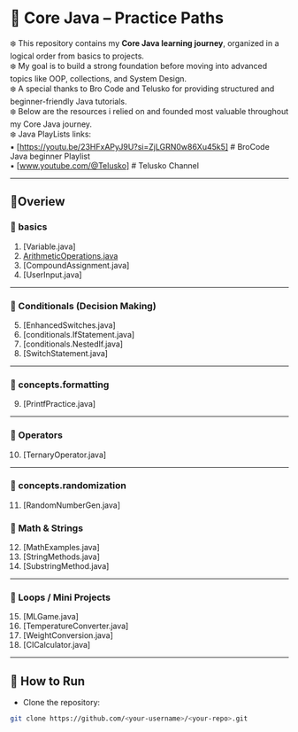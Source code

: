 # 🌿 Core Java – Practice Paths

❄️ This repository contains my **Core Java learning journey**, organized in a logical order from basics to projects.
<br>❄️ My goal is to build a strong foundation before moving into advanced topics like OOP, collections, and System Design.
<br>❄️  A special thanks to Bro Code and Telusko for providing structured and beginner-friendly Java tutorials.
<br>❄️ Below are the resources i relied on and founded most valuable throughout my Core Java journey. 
<br>❄️ Java PlayLists links: 
<br>▪️ [https://youtu.be/23HFxAPyJ9U?si=ZjLGRN0w86Xu45k5] # BroCode Java beginner Playlist
<br>▪️ [www.youtube.com/@Telusko] # Telusko Channel


---

## 🧋Overiew

### 🍁 basics
1. [Variable.java]
2. [ArithmeticOperations.java](src/concepts/basics/ArithmeticOperations.java)
3. [CompoundAssignment.java]
4. [UserInput.java]

---

### 🍁 Conditionals (Decision Making)
5. [EnhancedSwitches.java]
6. [conditionals.IfStatement.java]
7. [conditionals.NestedIf.java]
8. [SwitchStatement.java]

---

### 🍁 concepts.formatting 

9. [PrintfPractice.java]

---

### 🍁 Operators
10. [TernaryOperator.java]

---

### 🍁 concepts.randomization
11. [RandomNumberGen.java]


### 🍁 Math & Strings
12. [MathExamples.java]
13. [StringMethods.java]
14. [SubstringMethod.java]

---

### 🍁 Loops / Mini Projects
15. [MLGame.java]
16. [TemperatureConverter.java]
17. [WeightConversion.java]
18. [CICalculator.java]

---

## 🚀 How to Run
- Clone the repository:
```bash
git clone https://github.com/<your-username>/<your-repo>.git
